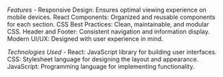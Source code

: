 *Features -*
Responsive Design: Ensures optimal viewing experience on mobile devices.
React Components: Organized and reusable components for each section.
CSS Best Practices: Clean, maintainable, and modular CSS.
Header and Footer: Consistent navigation and information display.
Modern UI/UX: Designed with user experience in mind.

*Technologies Used -*
React: JavaScript library for building user interfaces.
CSS: Stylesheet language for designing the layout and appearance.
JavaScript: Programming language for implementing functionality.
